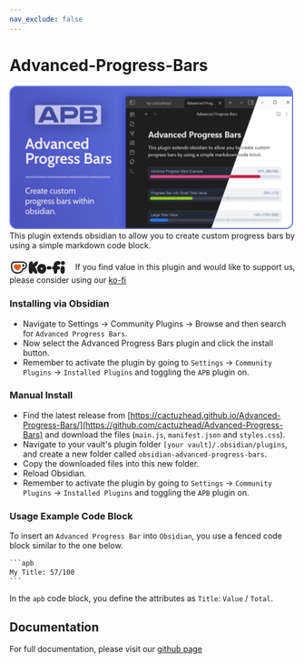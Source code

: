 ```yaml
---
nav_exclude: false
---
```

# Advanced-Progress-Bars
<img src="docs/assets/Obsidian Advanced Progress Bars - Hero Banner.png" alt="Advanced Progress Bars" style="width: 500px; height: auto;">
This plugin extends obsidian to allow you to create custom progress bars by using a simple markdown code block.
<br><br>
<div>
  <img src="docs/assets/ko-fi.png" alt="Ko-Fi" width="100" height="auto" style="vertical-align: middle;">
  <span>&nbsp;&nbsp;&nbsp;If you find value in this plugin and would like to support us, please consider using our <a href="https://ko-fi.com/cactuzhead">ko-fi</a></span>
</div>

### Installing via Obsidian
- Navigate to Settings -> Community Plugins -> Browse and then search for `Advanced Progress Bars`.
- Now select the Advanced Progress Bars plugin and click the install button.
- Remember to activate the plugin by going to `Settings` -> `Community Plugins` -> `Installed Plugins` and toggling the `APB` plugin on.

### Manual Install
- Find the latest release from [https://cactuzhead.github.io/Advanced-Progress-Bars/](https://github.com/cactuzhead/Advanced-Progress-Bars) and download the files (`main.js`,  `manifest.json` and `styles.css`).
- Navigate to your vault's plugin folder `[your vault]/.obsidian/plugins`, and create a new folder called `obsidian-advanced-progress-bars`.
- Copy the downloaded files into this new folder.
- Reload Obsidian.
- Remember to activate the plugin by going to `Settings` -> `Community Plugins` -> `Installed Plugins` and toggling the `APB` plugin on.

### Usage Example Code Block
To insert an `Advanced Progress Bar` into `Obsidian`, you use a fenced code block similar to the one below.
````
```apb
My Title: 57/100
```
````
In the `apb` code block, you define the attributes as `Title`: `Value` / `Total`.

## Documentation
For full documentation, please visit our <a href="https://cactuzhead.github.io/Advanced-Progress-Bars/docs/" target="_blank">github page</a>
